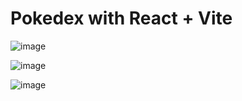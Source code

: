 # Pokedex with  React + Vite 

![image](https://github.com/Nachocastro1/Pokedex/assets/126210288/bc90e26f-203b-4ff1-92ad-1c914144c89d)

![image](https://github.com/Nachocastro1/Pokedex/assets/126210288/c605132b-9759-44da-9ef4-64f1b22b3f92)

![image](https://github.com/Nachocastro1/Pokedex/assets/126210288/e2554bc8-fcf1-4273-a100-3c9447dadab7)





